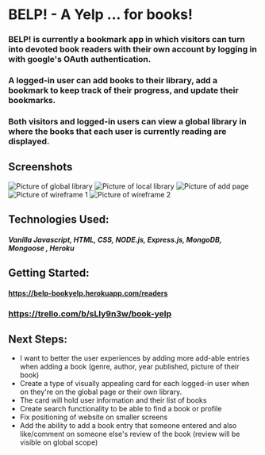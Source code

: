# BELP! - A Yelp ... for books!
### BELP! is currently a bookmark app in which visitors can turn into devoted book readers with their own account by logging in with google's OAuth authentication.
### A logged-in user can add books to their library, add a bookmark to keep track of their progress, and update their bookmarks.
### Both visitors and logged-in users can view a global library in where the books that each user is currently reading are displayed.

## Screenshots 
![Picture of global library](https://i.imgur.com/3SUgyeE.png)
![Picture of local library](https://i.imgur.com/BD7lWkX.png)
![Picture of add page](https://i.imgur.com/SIL6C4N.png)
![Picture of wireframe 1](https://i.imgur.com/dhRcXTd.png)
![Picture of wireframe 2](https://i.imgur.com/KHxbl2f.png)



## Technologies Used:
##### Vanilla Javascript, HTML, CSS, NODE.js, Express.js, MongoDB, Mongoose , Heroku

## Getting Started: 
#### https://belp-bookyelp.herokuapp.com/readers
### https://trello.com/b/sLIy9n3w/book-yelp

## Next Steps:
* I want to better the user experiences by adding more add-able entries when adding a book (genre, author, year published, picture of their book)
* Create a type of visually appealing card for each logged-in user when on they're on the global page or their own library.
* The card will hold user information and their list of books
* Create search functionality to be able to find a book or profile 
* Fix positioning of website on smaller screens
* Add the ability to add a book entry that someone entered and also like/comment on someone else's review of the book (review will be visible on global scope)
